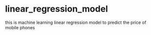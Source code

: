 # linear_regression_model
this is machine learning linear regression model to predict the price of mobile phones 


